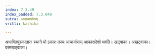 ```yaml
---
index: 7.3.49
index_padded: 7.3.049
sutra: आदाचार्याणाम्
vritti: kashika

---
```

अभाषितपुंस्कातातः स्थाने यो ऽकारः तस्य आचार्याणाम् आकारादेशो भवति। खट्वाका। अखट्वाका। परमखट्वाका।